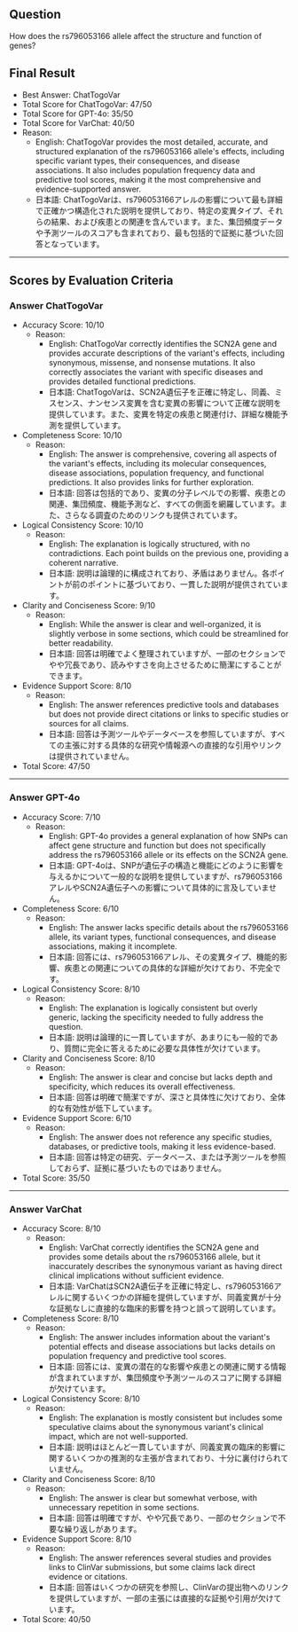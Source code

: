 ## Question

How does the rs796053166 allele affect the structure and function of genes?

## Final Result

- Best Answer: ChatTogoVar
- Total Score for ChatTogoVar: 47/50
- Total Score for GPT-4o: 35/50
- Total Score for VarChat: 40/50
- Reason:
  - English: ChatTogoVar provides the most detailed, accurate, and structured explanation of the rs796053166 allele's effects, including specific variant types, their consequences, and disease associations. It also includes population frequency data and predictive tool scores, making it the most comprehensive and evidence-supported answer.
  - 日本語: ChatTogoVarは、rs796053166アレルの影響について最も詳細で正確かつ構造化された説明を提供しており、特定の変異タイプ、それらの結果、および疾患との関連を含んでいます。また、集団頻度データや予測ツールのスコアも含まれており、最も包括的で証拠に基づいた回答となっています。

---

## Scores by Evaluation Criteria

### Answer ChatTogoVar
- Accuracy Score: 10/10
  - Reason: 
    - English: ChatTogoVar correctly identifies the SCN2A gene and provides accurate descriptions of the variant's effects, including synonymous, missense, and nonsense mutations. It also correctly associates the variant with specific diseases and provides detailed functional predictions.
    - 日本語: ChatTogoVarは、SCN2A遺伝子を正確に特定し、同義、ミスセンス、ナンセンス変異を含む変異の影響について正確な説明を提供しています。また、変異を特定の疾患と関連付け、詳細な機能予測を提供しています。
- Completeness Score: 10/10
  - Reason: 
    - English: The answer is comprehensive, covering all aspects of the variant's effects, including its molecular consequences, disease associations, population frequency, and functional predictions. It also provides links for further exploration.
    - 日本語: 回答は包括的であり、変異の分子レベルでの影響、疾患との関連、集団頻度、機能予測など、すべての側面を網羅しています。また、さらなる調査のためのリンクも提供されています。
- Logical Consistency Score: 10/10
  - Reason: 
    - English: The explanation is logically structured, with no contradictions. Each point builds on the previous one, providing a coherent narrative.
    - 日本語: 説明は論理的に構成されており、矛盾はありません。各ポイントが前のポイントに基づいており、一貫した説明が提供されています。
- Clarity and Conciseness Score: 9/10
  - Reason: 
    - English: While the answer is clear and well-organized, it is slightly verbose in some sections, which could be streamlined for better readability.
    - 日本語: 回答は明確でよく整理されていますが、一部のセクションでやや冗長であり、読みやすさを向上させるために簡潔にすることができます。
- Evidence Support Score: 8/10
  - Reason: 
    - English: The answer references predictive tools and databases but does not provide direct citations or links to specific studies or sources for all claims.
    - 日本語: 回答は予測ツールやデータベースを参照していますが、すべての主張に対する具体的な研究や情報源への直接的な引用やリンクは提供されていません。
- Total Score: 47/50

---

### Answer GPT-4o
- Accuracy Score: 7/10
  - Reason: 
    - English: GPT-4o provides a general explanation of how SNPs can affect gene structure and function but does not specifically address the rs796053166 allele or its effects on the SCN2A gene.
    - 日本語: GPT-4oは、SNPが遺伝子の構造と機能にどのように影響を与えるかについて一般的な説明を提供していますが、rs796053166アレルやSCN2A遺伝子への影響について具体的に言及していません。
- Completeness Score: 6/10
  - Reason: 
    - English: The answer lacks specific details about the rs796053166 allele, its variant types, functional consequences, and disease associations, making it incomplete.
    - 日本語: 回答には、rs796053166アレル、その変異タイプ、機能的影響、疾患との関連についての具体的な詳細が欠けており、不完全です。
- Logical Consistency Score: 8/10
  - Reason: 
    - English: The explanation is logically consistent but overly generic, lacking the specificity needed to fully address the question.
    - 日本語: 説明は論理的に一貫していますが、あまりにも一般的であり、質問に完全に答えるために必要な具体性が欠けています。
- Clarity and Conciseness Score: 8/10
  - Reason: 
    - English: The answer is clear and concise but lacks depth and specificity, which reduces its overall effectiveness.
    - 日本語: 回答は明確で簡潔ですが、深さと具体性に欠けており、全体的な有効性が低下しています。
- Evidence Support Score: 6/10
  - Reason: 
    - English: The answer does not reference any specific studies, databases, or predictive tools, making it less evidence-based.
    - 日本語: 回答は特定の研究、データベース、または予測ツールを参照しておらず、証拠に基づいたものではありません。
- Total Score: 35/50

---

### Answer VarChat
- Accuracy Score: 8/10
  - Reason: 
    - English: VarChat correctly identifies the SCN2A gene and provides some details about the rs796053166 allele, but it inaccurately describes the synonymous variant as having direct clinical implications without sufficient evidence.
    - 日本語: VarChatはSCN2A遺伝子を正確に特定し、rs796053166アレルに関するいくつかの詳細を提供していますが、同義変異が十分な証拠なしに直接的な臨床的影響を持つと誤って説明しています。
- Completeness Score: 8/10
  - Reason: 
    - English: The answer includes information about the variant's potential effects and disease associations but lacks details on population frequency and predictive tool scores.
    - 日本語: 回答には、変異の潜在的な影響や疾患との関連に関する情報が含まれていますが、集団頻度や予測ツールのスコアに関する詳細が欠けています。
- Logical Consistency Score: 8/10
  - Reason: 
    - English: The explanation is mostly consistent but includes some speculative claims about the synonymous variant's clinical impact, which are not well-supported.
    - 日本語: 説明はほとんど一貫していますが、同義変異の臨床的影響に関するいくつかの推測的な主張が含まれており、十分に裏付けられていません。
- Clarity and Conciseness Score: 8/10
  - Reason: 
    - English: The answer is clear but somewhat verbose, with unnecessary repetition in some sections.
    - 日本語: 回答は明確ですが、やや冗長であり、一部のセクションで不要な繰り返しがあります。
- Evidence Support Score: 8/10
  - Reason: 
    - English: The answer references several studies and provides links to ClinVar submissions, but some claims lack direct evidence or citations.
    - 日本語: 回答はいくつかの研究を参照し、ClinVarの提出物へのリンクを提供していますが、一部の主張には直接的な証拠や引用が欠けています。
- Total Score: 40/50